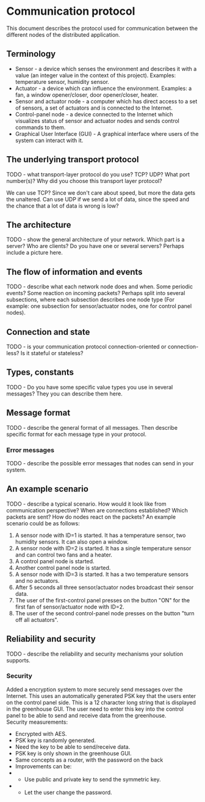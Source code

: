 # Communication protocol

This document describes the protocol used for communication between the different nodes of the
distributed application.

## Terminology

* Sensor - a device which senses the environment and describes it with a value (an integer value in
  the context of this project). Examples: temperature sensor, humidity sensor.
* Actuator - a device which can influence the environment. Examples: a fan, a window opener/closer,
  door opener/closer, heater.
* Sensor and actuator node - a computer which has direct access to a set of sensors, a set of
  actuators and is connected to the Internet.
* Control-panel node - a device connected to the Internet which visualizes status of sensor and
  actuator nodes and sends control commands to them.
* Graphical User Interface (GUI) - A graphical interface where users of the system can interact with
  it.

## The underlying transport protocol

TODO - what transport-layer protocol do you use? TCP? UDP? What port number(s)? Why did you 
choose this transport layer protocol?

We can use TCP? Since we don't care about speed, but more the data gets the unaltered.
Can use UDP if we send a lot of data, since the speed and the chance that a lot of data is wrong is low?

## The architecture

TODO - show the general architecture of your network. Which part is a server? Who are clients? 
Do you have one or several servers? Perhaps include a picture here. 


## The flow of information and events

TODO - describe what each network node does and when. Some periodic events? Some reaction on 
incoming packets? Perhaps split into several subsections, where each subsection describes one 
node type (For example: one subsection for sensor/actuator nodes, one for control panel nodes).

## Connection and state

TODO - is your communication protocol connection-oriented or connection-less? Is it stateful or 
stateless? 

## Types, constants

TODO - Do you have some specific value types you use in several messages? They you can describe 
them here.

## Message format

TODO - describe the general format of all messages. Then describe specific format for each 
message type in your protocol.

### Error messages

TODO - describe the possible error messages that nodes can send in your system.

## An example scenario

TODO - describe a typical scenario. How would it look like from communication perspective? When 
are connections established? Which packets are sent? How do nodes react on the packets? An 
example scenario could be as follows:
1. A sensor node with ID=1 is started. It has a temperature sensor, two humidity sensors. It can
   also open a window.
2. A sensor node with ID=2 is started. It has a single temperature sensor and can control two fans
   and a heater.
3. A control panel node is started.
4. Another control panel node is started.
5. A sensor node with ID=3 is started. It has a two temperature sensors and no actuators.
6. After 5 seconds all three sensor/actuator nodes broadcast their sensor data.
7. The user of the first-control panel presses on the button "ON" for the first fan of
   sensor/actuator node with ID=2.
8. The user of the second control-panel node presses on the button "turn off all actuators".

## Reliability and security

TODO - describe the reliability and security mechanisms your solution supports.

### Security
Added a encryption system to more securely send messages over the Internet.
This uses an automatically generated PSK key that the users enter on the control panel
side. This is a 12 character long string that is displayed in the greenhouse GUI. 
The user need to enter this key into the control panel to be able to send and
receive data from the greenhouse.  
Security measurements:
* Encrypted with AES.
* PSK key is randomly generated.
* Need the key to be able to send/receive data.
* PSK key is only shown in the greenhouse GUI.
* Same concepts as a router, with the password on the back
* Improvements can be:
* * Use public and private key to send the symmetric key.
* * Let the user change the password.
